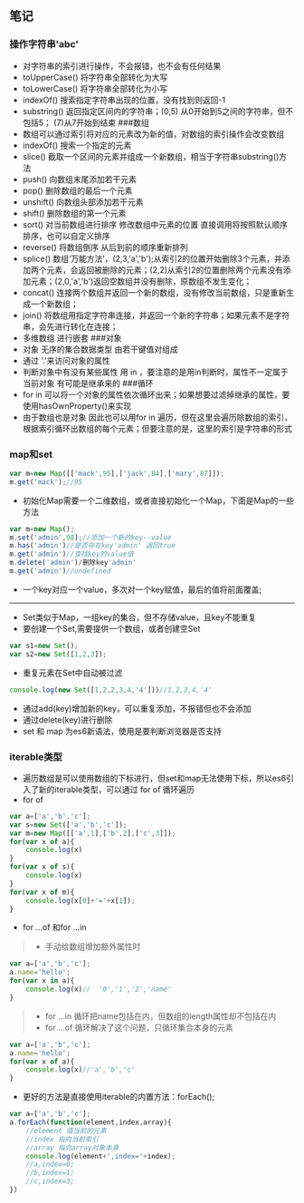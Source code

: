 ## 笔记
### 操作字符串'abc'
* 对字符串的索引进行操作，不会报错，也不会有任何结果
* toUpperCase() 将字符串全部转化为大写
* toLowerCase() 将字符串全部转化为小写
* indexOf() 搜索指定字符串出现的位置，没有找到则返回-1
* substring() 返回指定区间内的字符串；(0,5) 从0开始到5之间的字符串，但不包括5； (7)从7开始到结束
###数组
* 数组可以通过索引将对应的元素改为新的值，对数组的索引操作会改变数组
* indexOf() 搜索一个指定的元素
* slice()  截取一个区间的元素并组成一个新数组，相当于字符串substring()方法
* push() 向数组末尾添加若干元素
* pop() 删除数组的最后一个元素
* unshift() 向数组头部添加若干元素
* shift() 删除数组的第一个元素
* sort() 对当前数组进行排序 修改数组中元素的位置 直接调用将按照默认顺序排序，也可以自定义排序
* reverse() 将数组倒序 从后到前的顺序重新排列
* splice() 数组‘万能方法’，(2,3,'a','b');从索引2的位置开始删除3个元素，并添加两个元素，会返回被删除的元素；(2,2)从索引2的位置删除两个元素没有添加元素；(2,0,'a','b')返回空数组并没有删除，原数组不发生变化；
* concat() 连接两个数组并返回一个新的数组，没有修改当前数组，只是重新生成一个新数组；
* join() 将数组用指定字符串连接，并返回一个新的字符串；如果元素不是字符串，会先进行转化在连接；
* 多维数组 进行嵌套
###对象
* 对象 无序的集合数据类型 由若干键值对组成
* 通过 '.'来访问对象的属性
* 判断对象中有没有某些属性 用 in  ，要注意的是用in判断时，属性不一定属于当前对象 有可能是继承来的
###循环
* for in 可以将一个对象的属性依次循环出来；如果想要过滤掉继承的属性，要使用hasOwnProperty()来实现
* 由于数组也是对象 因此也可以用for in 遍历，但在这里会遍历除数组的索引，根据索引循环出数组的每个元素；但要注意的是，这里的索引是字符串的形式
### map和set
```javascript
var m=new Map([['mack',95],['jack',84],['mary',87]]);
m.get('mack');//95
```
* 初始化Map需要一个二维数组，或者直接初始化一个Map，下面是Map的一些方法
```javascript
var m=new Map();
m.set('admin',98);//添加一个新的key--value
m.has('admin')//是否存在key'admin' 返回true
m.get('admin')//查找key的value值
m.delete('admin')/删除key'admin'
m.get('admin')//undefined
```
* 一个key对应一个value，多次对一个key赋值，最后的值将前面覆盖;
***
* Set类似于Map，一组key的集合，但不存储value，且key不能重复
* 要创建一个Set,需要提供一个数组，或者创建空Set
```javascript
var s1=new Set();
var s2=new Set([1,2,3]);
```
* 重复元素在Set中自动被过滤
```javascript
console.log(new Set([1,2,2,3,4,'4']))//1,2,3,4,'4'
```
* 通过add(key)增加新的key，可以重复添加，不报错但也不会添加
* 通过delete(key)进行删除
* set 和 map 为es6新语法，使用是要判断浏览器是否支持
### iterable类型
* 遍历数组是可以使用数组的下标进行，但set和map无法使用下标，所以es6引入了新的iterable类型，可以通过 for of 循环遍历
* for of
```javascript
var a=['a','b','c'];
var s=new Set(['a','b','c']);
var m=new Map([['a',1],['b',2],['c',3]]);
for(var x of a){
    console.log(x)
}
for(var x of s){
    console.log(x)
}
for(var x of m){
    console.log(x[0]+'='+x[1]);
}
```
* for ...of 和for ...in
>* 手动给数组增加额外属性时 
```javascript
var a=['a','b','c'];
a.name='hello';
for(var x in a){
    console.log(x)//  '0','1','2','name'
}
```
>* for ...in  循环把name包括在内，但数组的length属性却不包括在内
>* for ...of  循环解决了这个问题，只循环集合本身的元素
```javascript
var a=['a','b','c'];
a.name='hello';
for(var x of a){
    console.log(x)//'a','b','c'
}
```
* 更好的方法是直接使用iterable的内置方法：forEach();
```javascript
var a=['a','b','c'];
a.forEach(function(element,index,array){
    //element 值当前的元素
    //index 指向当前索引
    //array 指向array对象本身
    console.log(element+',index='+index);
    //a,index=0;
    //b,index=1;
    //c,index=3;
})
```
